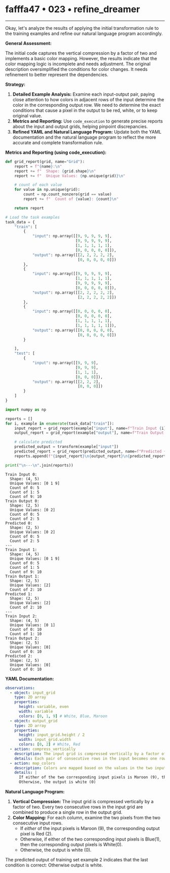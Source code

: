 # fafffa47 • 023 • refine_dreamer

---
Okay, let's analyze the results of applying the initial transformation rule to the training examples and refine our natural language program accordingly.

**General Assessment:**

The initial code captures the vertical compression by a factor of two and implements a basic color mapping. However, the results indicate that the color mapping logic is incomplete and needs adjustment. The original description oversimplified the conditions for color changes. It needs refinement to better represent the dependencies.

**Strategy:**

1.  **Detailed Example Analysis:** Examine each input-output pair, paying close attention to how colors in adjacent rows of the input determine the color in the corresponding output row. We need to determine the exact conditions that cause a pixel in the output to be red, white, or to keep original value.
2.  **Metrics and Reporting:** Use `code_execution` to generate precise reports about the input and output grids, helping pinpoint discrepancies.
3.  **Refined YAML and Natural Language Program:** Update both the YAML documentation and the natural language program to reflect the more accurate and complete transformation rule.

**Metrics and Reporting (using code_execution):**

```python
def grid_report(grid, name="Grid"):
    report = f"{name}:\n"
    report += f"  Shape: {grid.shape}\n"
    report += f"  Unique Values: {np.unique(grid)}\n"

    # count of each value
    for value in np.unique(grid):
        count = np.count_nonzero(grid == value)
        report += f"  Count of {value}: {count}\n"

    return report

# Load the task examples
task_data = {
    "train": [
        {
            "input": np.array([[9, 9, 9, 9, 9],
                               [9, 9, 9, 9, 9],
                               [1, 1, 1, 1, 1],
                               [0, 0, 0, 0, 0]]),
            "output": np.array([[2, 2, 2, 2, 2],
                                [0, 0, 0, 0, 0]])
        },
        {
            "input": np.array([[9, 9, 9, 9, 9],
                               [1, 1, 1, 1, 1],
                               [9, 9, 9, 9, 9],
                               [0, 0, 0, 0, 0]]),
            "output": np.array([[2, 2, 2, 2, 2],
                                [2, 2, 2, 2, 2]])
        },
        {
            "input": np.array([[0, 0, 0, 0, 0],
                               [0, 0, 0, 0, 0],
                               [1, 1, 1, 1, 1],
                               [1, 1, 1, 1, 1]]),
            "output": np.array([[0, 0, 0, 0, 0],
                                [0, 0, 0, 0, 0]])
        }

    ],
    "test": [
        {
            "input": np.array([[9, 9, 9],
                               [9, 9, 9],
                               [1, 1, 1],
                               [0, 0, 0]]),
            "output": np.array([[2, 2, 2],
                                [0, 0, 0]])
        }
    ]
}

import numpy as np

reports = []
for i, example in enumerate(task_data["train"]):
    input_report = grid_report(example["input"], name=f"Train Input {i}")
    output_report = grid_report(example["output"], name=f"Train Output {i}")

    # calculate predicted
    predicted_output = transform(example["input"])
    predicted_report = grid_report(predicted_output, name=f"Predicted {i}")
    reports.append(f"{input_report}\n{output_report}\n{predicted_report}")

print("\n---\n".join(reports))

```

```text
Train Input 0:
  Shape: (4, 5)
  Unique Values: [0 1 9]
  Count of 0: 5
  Count of 1: 5
  Count of 9: 10
Train Output 0:
  Shape: (2, 5)
  Unique Values: [0 2]
  Count of 0: 5
  Count of 2: 5
Predicted 0:
  Shape: (2, 5)
  Unique Values: [0 2]
  Count of 0: 5
  Count of 2: 5
---
Train Input 1:
  Shape: (4, 5)
  Unique Values: [0 1 9]
  Count of 0: 5
  Count of 1: 5
  Count of 9: 10
Train Output 1:
  Shape: (2, 5)
  Unique Values: [2]
  Count of 2: 10
Predicted 1:
  Shape: (2, 5)
  Unique Values: [2]
  Count of 2: 10
---
Train Input 2:
  Shape: (4, 5)
  Unique Values: [0 1]
  Count of 0: 10
  Count of 1: 10
Train Output 2:
  Shape: (2, 5)
  Unique Values: [0]
  Count of 0: 10
Predicted 2:
  Shape: (2, 5)
  Unique Values: [0]
  Count of 0: 10
```

**YAML Documentation:**

```yaml
observations:
  - object: input_grid
    type: 2D array
    properties:
      height: variable, even
      width: variable
      colors: [0, 1, 9] # White, Blue, Maroon
  - object: output_grid
    type: 2D array
    properties:
      height: input_grid.height / 2
      width: input_grid.width
      colors: [0, 2] # White, Red
  - action: compress_vertically
    description: The input grid is compressed vertically by a factor of 2.
    details: Each pair of consecutive rows in the input becomes one row in the output.
  - action: map_colors
    description: Colors are mapped based on the values in the two input rows.
    details: |
      If either of the two corresponding input pixels is Maroon (9), the output pixel is Red (2).
      Otherwise, the output is white (0)

```

**Natural Language Program:**

1.  **Vertical Compression:** The input grid is compressed vertically by a factor of two. Every two consecutive rows in the input grid are combined to produce a single row in the output grid.
2.  **Color Mapping:** For each column, examine the two pixels from the two consecutive input rows.
    *   If *either* of the input pixels is Maroon (9), the corresponding output pixel is Red (2).
    *   Otherwise, if either of the two corresponding input pixels is Blue(1), then the corresponding output pixels is White(0).
    *    Otherwise, the output is white (0).

The predicted output of training set example 2 indicates that the last condition is correct: Otherwise output is white.

